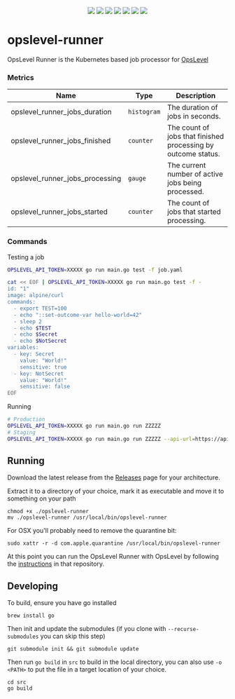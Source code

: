 <p align="center">
    <a href="https://github.com/OpsLevel/opslevel-runner/blob/main/LICENSE" alt="License">
        <img src="https://img.shields.io/github/license/OpsLevel/opslevel-runner.svg" /></a>
    <a href="https://goreportcard.com/report/github.com/OpsLevel/opslevel-runner" alt="Go Report Card">
        <img src="https://goreportcard.com/badge/github.com/OpsLevel/opslevel-runner" /></a>
    <a href="https://GitHub.com/OpsLevel/opslevel-runner/releases/" alt="Release">
        <img src="https://img.shields.io/github/v/release/OpsLevel/opslevel-runner" /></a>  
    <a href="https://masterminds.github.io/stability/experimental.html" alt="Stability: Experimental">
        <img src="https://masterminds.github.io/stability/experimental.svg" /></a>  
    <a href="https://github.com/OpsLevel/opslevel-runner/graphs/contributors" alt="Contributors">
        <img src="https://img.shields.io/github/contributors/OpsLevel/opslevel-runner" /></a>
    <a href="https://github.com/OpsLevel/opslevel-runner/pulse" alt="Activity">
        <img src="https://img.shields.io/github/commit-activity/m/OpsLevel/opslevel-runner" /></a>
    <a href="https://github.com/OpsLevel/opslevel-runner/releases" alt="Downloads">
        <img src="https://img.shields.io/github/downloads/OpsLevel/opslevel-runner/total" /></a>
</p>

# opslevel-runner
OpsLevel Runner is the Kubernetes based job processor for [OpsLevel](https://www.opslevel.com/)

### Metrics

| Name | Type | Description |
| --- | --- | --- |
| opslevel_runner_jobs_duration | `histogram` | The duration of jobs in seconds. |
| opslevel_runner_jobs_finished | `counter` | The count of jobs that finished processing by outcome status. |
| opslevel_runner_jobs_processing | `gauge` | The current number of active jobs being processed. |
| opslevel_runner_jobs_started | `counter` | The count of jobs that started processing. |


### Commands

Testing a job

```sh
OPSLEVEL_API_TOKEN=XXXXX go run main.go test -f job.yaml

cat << EOF | OPSLEVEL_API_TOKEN=XXXXX go run main.go test -f -
id: "1"
image: alpine/curl
commands:
  - export TEST=100
  - echo "::set-outcome-var hello-world=42"
  - sleep 2
  - echo $TEST
  - echo $Secret
  - echo $NotSecret
variables:
  - key: Secret
    value: "World!"
    sensitive: true
  - key: NotSecret
    value: "World!"
    sensitive: false
EOF
```

Running

```sh
# Production
OPSLEVEL_API_TOKEN=XXXXX go run main.go run ZZZZZ 
# Staging
OPSLEVEL_API_TOKEN=XXXXX go run main.go run ZZZZZ --api-url=https://api.opslevel-staging.com/graphql --app-url=https://app.opslevel-staging.com  
```

## Running

Download the latest release from the [Releases](https://github.com/OpsLevel/opslevel-runner/releases/) page for your architecture.

Extract it to a directory of your choice, mark it as executable and move it to something on your path

```
chmod +x ./opslevel-runner
mv ./opslevel-runner /usr/local/bin/opslevel-runner
```

For OSX you'll probably need to remove the quarantine bit:

```
sudo xattr -r -d com.apple.quarantine /usr/local/bin/opslevel-runner
```

At this point you can run the OpsLevel Runner with OpsLevel by following the [instructions](https://gitlab.com/jklabsinc/OpsLevel/-/blob/master/CONTRIBUTING.md#OpsLevel-Runner) in that repository.

## Developing

To build, ensure you have go installed

```
brew install go
```

Then init and update the submodules (if you clone with `--recurse-submodules` you can skip this step)

```
git submodule init && git submodule update
```

Then run `go build` in `src` to build in the local directory, you can also use `-o <PATH>` to put the file in a target location of your choice.

```
cd src
go build
```
